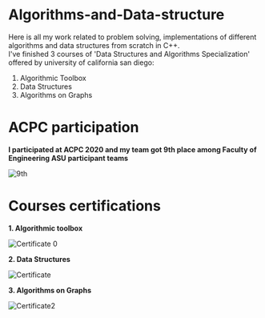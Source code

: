 # Algorithms-and-Data-structure
Here is all my work related to problem solving, implementations of different algorithms and data structures from scratch in C++.\
I've finished 3 courses of 'Data Structures and Algorithms Specialization' offered by university of california san diego:
1. Algorithmic Toolbox
2. Data Structures
3. Algorithms on Graphs
# ACPC participation
**I participated at ACPC 2020 and my team got 9th place among Faculty of Engineering ASU participant teams**

![9th](https://user-images.githubusercontent.com/47945674/115971990-244c2680-a54c-11eb-8f08-452ae543ce61.png)

# Courses certifications
**1. Algorithmic toolbox**

![Certificate 0](https://user-images.githubusercontent.com/47945674/115971879-5f9a2580-a54b-11eb-9b8c-5b09c4f7d03d.png)

**2. Data Structures**

![Certificate](https://user-images.githubusercontent.com/47945674/115971931-b30c7380-a54b-11eb-8542-7caaed16ba8c.png)

**3. Algorithms on Graphs**

![Certificate2](https://user-images.githubusercontent.com/47945674/115971937-bd2e7200-a54b-11eb-9acf-7e8307bb6ca6.png)
